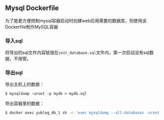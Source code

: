 ## Mysql Dockerfile

为了能更方便控制mysql容器启动时创建web应用需要的数据库，则使用该Dockerfile制作MySQL容器

### 导入sql

将导出的sql文件内容赋值在`init_database.sql`文件内，第一次启动没有sql数据，不用管。

### 导出sql

导出主机上的数据：

```
$ mysqldump -uroot -p mydb > mydb.sql
```

导出容器里的数据：

```bash
$ docker exec yublog_db_1 sh -c 'exec mysqldump --all-databases -uroot -p"$MYSQL_ROOT_PASSWORD" > /var/lib/mysql/all-databases.sql'
```


